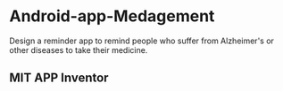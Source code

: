 # Android-app-Medagement
Design a reminder app to remind people who suffer from  Alzheimer's or other diseases to take their medicine.

## MIT APP Inventor

